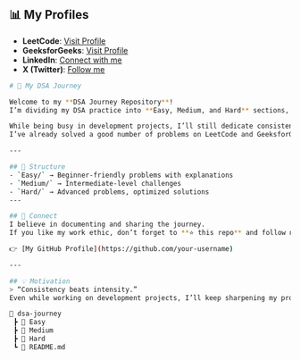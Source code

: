 
## 📊 My Profiles
- **LeetCode**: [Visit Profile](https://leetcode.com/u/VXGxeHwq/)  
- **GeeksforGeeks**: [Visit Profile](https://www.geeksforgeeks.org/user/saurabhsinvqv3/)  
- **LinkedIn**: [Connect with me](https://www.linkedin.com/in/saurabh-singh-rajput-25639a306/)  
- **X (Twitter)**: [Follow me](https://x.com/SaurabhSin15850)  


```bash
# 🚀 My DSA Journey

Welcome to my **DSA Journey Repository**!  
I’m dividing my DSA practice into **Easy, Medium, and Hard** sections, documenting everything here so that I (and anyone learning) can track progress clearly.

While being busy in development projects, I’ll still dedicate consistent time to **Data Structures and Algorithms (DSA)**.  
I’ve already solved a good number of problems on LeetCode and GeeksforGeeks, but from now onwards, I will **document each portion** here.

---

## 📂 Structure
- `Easy/` → Beginner-friendly problems with explanations  
- `Medium/` → Intermediate-level challenges  
- `Hard/` → Advanced problems, optimized solutions  
---

## 🤝 Connect
I believe in documenting and sharing the journey.  
If you like my work ethic, don’t forget to **⭐️ this repo** and follow me on GitHub for more!  

👉 [My GitHub Profile](https://github.com/your-username)  

---

## 💡 Motivation
> “Consistency beats intensity.”  
Even while working on development projects, I’ll keep sharpening my problem-solving skills one step at a time.

📂 dsa-journey
 ┣ 📂 Easy
 ┣ 📂 Medium
 ┣ 📂 Hard
 ┗ 📄 README.md



